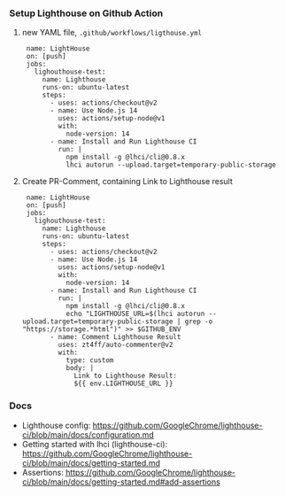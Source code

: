  ### Setup Lighthouse on Github Action
1. new YAML file, `.github/workflows/ligthouse.yml`


        name: LightHouse
        on: [push]
        jobs:
          lighouthouse-test:
            name: Lighthouse
            runs-on: ubuntu-latest
            steps:
              - uses: actions/checkout@v2
              - name: Use Node.js 14
                uses: actions/setup-node@v1
                with:
                  node-version: 14
              - name: Install and Run Lighthouse CI
                run: |
                  npm install -g @lhci/cli@0.8.x
                  lhci autorun --upload.target=temporary-public-storage

2. Create PR-Comment, containing Link to Lighthouse result

        name: LightHouse
        on: [push]
        jobs:
          lighouthouse-test:
            name: Lighthouse
            runs-on: ubuntu-latest
            steps:
              - uses: actions/checkout@v2
              - name: Use Node.js 14
                uses: actions/setup-node@v1
                with:
                  node-version: 14
              - name: Install and Run Lighthouse CI
                run: |
                  npm install -g @lhci/cli@0.8.x
                  echo "LIGHTHOUSE_URL=$(lhci autorun --upload.target=temporary-public-storage | grep -o "https://storage.*html")" >> $GITHUB_ENV
              - name: Comment Lighthouse Result
                uses: zt4ff/auto-commenter@v2
                with:
                  type: custom
                  body: |
                    Link to Lighthouse Result:
                    ${{ env.LIGHTHOUSE_URL }}



### Docs
  - Lighthouse config:
   https://github.com/GoogleChrome/lighthouse-ci/blob/main/docs/configuration.md
  - Getting started with lhci (lighthouse-ci): 
  https://github.com/GoogleChrome/lighthouse-ci/blob/main/docs/getting-started.md
  - Assertions:
   https://github.com/GoogleChrome/lighthouse-ci/blob/main/docs/getting-started.md#add-assertions
